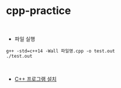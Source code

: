 # cpp-practice

<br>

- 파일 실행
```shell
g++ -std=c++14 -Wall 파일명.cpp -o test.out
./test.out  
```

<br>

- [C++ 프로그램 설치](https://riudiu.tistory.com/29)
